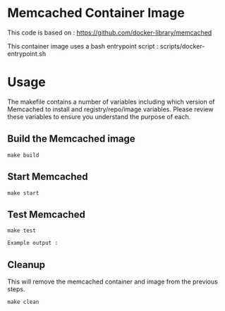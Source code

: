 # Memcached Container Image 

This code is based on : https://github.com/docker-library/memcached 

This container image uses a bash entrypoint script : scripts/docker-entrypoint.sh

# Usage

The makefile contains a number of variables including which version of Memcached to install and registry/repo/image variables.
Please review these variables to ensure you understand the purpose of each. 

## Build the Memcached image 
```
make build
```

## Start Memcached 
```
make start
```


## Test Memcached

```
make test

Example output :

```

## Cleanup

This will remove the memcached container and image from the previous steps.
```
make clean
```
